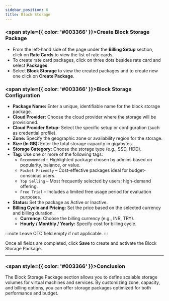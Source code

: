 ```yaml
---
sidebar_position: 6
title: Block Storage
---
```


### <span style={{ color: '#003366' }}>Create Block Storage Package</span>

- From the left-hand side of the page under the **Billing Setup** section, click on **Rate Cards** to view the list of rate cards.
- To create rate card packages, click on three dots besides rate card and select **Packages**.
- Select **Block Storage** to view the created packages and to create new one click on **Create Package**.

### <span style={{ color: '#003366' }}>Block Storage Configuration</span>

- **Package Name:** Enter a unique, identifiable name for the block storage package.
- **Cloud Provider:** Choose the cloud provider where the storage will be provisioned.
- **Cloud Provider Setup:** Select the specific setup or configuration (such as credential profile).
- **Zone:** Specify the geographic zone or availability region for the storage.
- **Size (In GB):** Enter the total storage capacity in gigabytes.
- **Storage Category:** Choose the storage type (e.g., SSD, HDD).
- **Tag:** Use one or more of the following tags:
    - `Recommended` – Highlighted package chosen by admins based on popularity, balance, or value.
    - `Pocket Friendly` – Cost-effective packages ideal for budget-conscious users.
    - `Top Selling` – Most frequently selected by users; high-demand offering.
    - `Free Trial` – Includes a limited free usage period for evaluation purposes.
- **Status:** Set the package as Active or Inactive.
- **Billing Cycle and Pricing:** Set the price based on the selected currency and billing duration.
    - **Currency:** Choose the billing currency (e.g., INR, TRY).
    - **Hourly / Monthly / Yearly:** Specify cost for billing cycle.

:::note
Leave OTC field empty if not applicable.
:::

Once all fields are completed, click **Save** to create and activate the Block Storage Package.

---

### <span style={{ color: '#003366' }}>Conclusion</span>

The Block Storage Package section allows you to define scalable storage volumes for virtual machines and services. By customizing zone, capacity, and billing options, you can offer storage packages optimized for both performance and budget.
